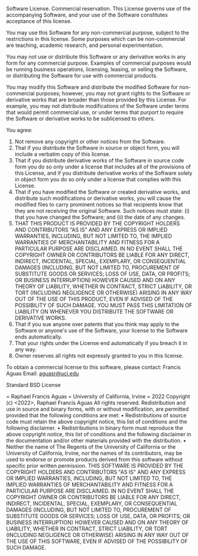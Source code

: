 Software License.
Commercial reservation.
This License governs use of the accompanying Software, and your use of the Software constitutes acceptance of this license.

You may use this Software for any non-commercial purpose, subject to the restrictions in this license. Some purposes which can be non-commercial are teaching, academic research, and personal experimentation. 

You may not use or distribute this Software or any derivative works in any form for any commercial purpose. Examples of commercial purposes would be running business operations, licensing, leasing, or selling the Software, or distributing the Software for use with commercial products. 

You may modify this Software and distribute the modified Software for non-commercial purposes; however, you may not grant rights to the Software or derivative works that are broader than those provided by this License. For example, you may not distribute modifications of the Software under terms that would permit commercial use, or under terms that purport to require the Software or derivative works to be sublicensed to others.

You agree: 
1.	Not remove any copyright or other notices from the Software.
2.	That if you distribute the Software in source or object form, you will include a verbatim copy of this license.
3.	That if you distribute derivative works of the Software in source code form you do so only under a license that includes all of the provisions of this License, and if you distribute derivative works of the Software solely in object form you do so only under a license that complies with this License.
4.	That if you have modified the Software or created derivative works, and distribute such modifications or derivative works, you will cause the modified files to carry prominent notices so that recipients know that they are not receiving the original Software. Such notices must state: (i) that you have changed the Software; and (ii) the date of any changes.
5.	THAT THIS PRODUCT IS PROVIDED BY THE COPYRIGHT HOLDERS AND CONTRIBUTORS "AS IS" AND ANY EXPRESS OR IMPLIED WARRANTIES, INCLUDING, BUT NOT LIMITED TO, THE IMPLIED WARRANTIES OF MERCHANTABILITY AND FITNESS FOR A PARTICULAR PURPOSE ARE DISCLAIMED. IN NO EVENT SHALL THE COPYRIGHT OWNER OR CONTRIBUTORS BE LIABLE FOR ANY DIRECT, INDIRECT, INCIDENTAL, SPECIAL, EXEMPLARY, OR CONSEQUENTIAL DAMAGES (INCLUDING, BUT NOT LIMITED TO, PROCUREMENT OF SUBSTITUTE GOODS OR SERVICES; LOSS OF USE, DATA, OR PROFITS; OR BUSINESS INTERRUPTION) HOWEVER CAUSED AND ON ANY THEORY OF LIABILITY, WHETHER IN CONTRACT, STRICT LIABILITY, OR TORT (INCLUDING NEGLIGENCE OR OTHERWISE) ARISING IN ANY WAY OUT OF THE USE OF THIS PRODUCT, EVEN IF ADVISED OF THE POSSIBILITY OF SUCH DAMAGE.  YOU MUST PASS THIS LIMITATION OF LIABILITY ON WHENEVER YOU DISTRIBUTE THE SOFTWARE OR DERIVATIVE WORKS.
6.	That if you sue anyone over patents that you think may apply to the Software or anyone's use of the Software, your license to the Software ends automatically.
7.	That your rights under the License end automatically if you breach it in any way.
8.	Owner reserves all rights not expressly granted to you in this license.

To obtain a commercial license to this software, please contact:
Francis Aguas
Email: aguasr@uci.edu
 
Standard BSD License

<OWNER> = Raphael Francis Aguas
<ORGANIZATION> = University of California, Irvine
<YEAR> = 2022
Copyright (c) <2022>, Raphael Francis Aguas
All rights reserved.
Redistribution and use in source and binary forms, with or without modification, are permitted provided that the following conditions are met:
•	Redistributions of source code must retain the above copyright notice, this list of conditions and the following disclaimer.
•	Redistributions in binary form must reproduce the above copyright notice, this list of conditions and the following disclaimer in the documentation and/or other materials provided with the distribution.
•	Neither the name of The Regents of the University of California or the University of California, Irvine, nor the names of its contributors, may be used to endorse or promote products derived from this software without specific prior written permission.
THIS SOFTWARE IS PROVIDED BY THE COPYRIGHT HOLDERS AND CONTRIBUTORS "AS IS" AND ANY EXPRESS OR IMPLIED WARRANTIES, INCLUDING, BUT NOT LIMITED TO, THE IMPLIED WARRANTIES OF MERCHANTABILITY AND FITNESS FOR A PARTICULAR PURPOSE ARE DISCLAIMED. IN NO EVENT SHALL THE COPYRIGHT OWNER OR CONTRIBUTORS BE LIABLE FOR ANY DIRECT, INDIRECT, INCIDENTAL, SPECIAL, EXEMPLARY, OR CONSEQUENTIAL DAMAGES (INCLUDING, BUT NOT LIMITED TO, PROCUREMENT OF SUBSTITUTE GOODS OR SERVICES; LOSS OF USE, DATA, OR PROFITS; OR BUSINESS INTERRUPTION) HOWEVER CAUSED AND ON ANY THEORY OF LIABILITY, WHETHER IN CONTRACT, STRICT LIABILITY, OR TORT (INCLUDING NEGLIGENCE OR OTHERWISE) ARISING IN ANY WAY OUT OF THE USE OF THIS SOFTWARE, EVEN IF ADVISED OF THE POSSIBILITY OF SUCH DAMAGE.
